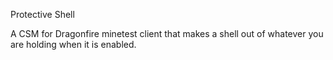 Protective Shell

A CSM for Dragonfire minetest client that makes a shell out of whatever you are holding when it is enabled.
